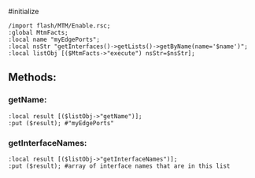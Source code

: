 #initialize

```
/import flash/MTM/Enable.rsc;
:global MtmFacts;
:local name "myEdgePorts";
:local nsStr "getInterfaces()->getLists()->getByName(name='$name')";
:local listObj [($MtmFacts->"execute") nsStr=$nsStr];
```

## Methods:

### getName:

```
:local result [($listObj->"getName")];
:put ($result); #"myEdgePorts"
```

### getInterfaceNames:

```
:local result [($listObj->"getInterfaceNames")];
:put ($result); #array of interface names that are in this list
```